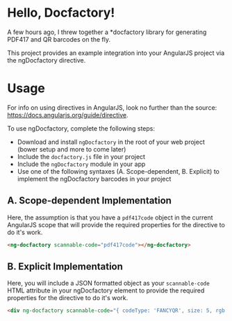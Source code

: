 # Hello, Docfactory!

A few hours ago, I threw together a *docfactory library for generating PDF417 and QR barcodes on the fly. 

This project provides an example integration into your AngularJS project via the ngDocfactory directive. 

# Usage

For info on using directives in AngularJS, look no further than the source: <a href="https://docs.angularjs.org/guide/directive" target="_blank">https://docs.angularjs.org/guide/directive</a>.

To use ngDocfactory, complete the following steps:

- Download and install `ngDocfactory` in the root of your web project (bower setup and more to come later)
- Include the `docfactory.js` file in your project 
- Include the `ngDocfactory` module in your app
- Use one of the following syntaxes (A. Scope-dependent, B. Explicit) to implement the ngDocfactory barcodes in your project

## A. Scope-dependent Implementation 

Here, the assumption is that you have a `pdf417code` object in the current AngularJS scope that will provide the required properties for the directive to do it's work.

```html
<ng-docfactory scannable-code="pdf417code"></ng-docfactory>
```

## B. Explicit Implementation

Here, you will include a JSON formatted object as your `scannable-code` HTML attribute in your ngDocfactory element to provide the required properties for 
the directive to do it's work.

```html
<div ng-docfactory scannable-code="{ codeType: 'FANCYQR', size: 5, rgb: '255,20,147', content: 'https://larcity.com/?codetype=FANCYQR' }" ng-docfactory></div>
```
